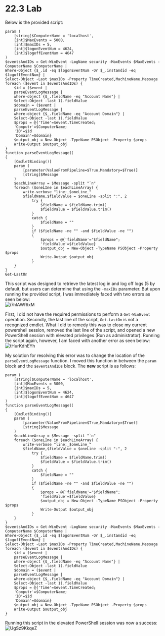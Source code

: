 # 22.3 Lab

Below is the provided script:

```
param (
    [string]$ComputerName = 'localhost',
    [int]$MaxEvents = 5000,
    [int]$maxIDs = 5,
    [int]$logonEventNum = 4624,
    [int]$logoffEventNum = 4647
)
$eventsAndIDs = Get-WinEvent -LogName security -MaxEvents $MaxEvents -ComputerName $ComputerName |
Where-Object {$_.id -eq $logonEventNum -Or $_.instandid -eq $logoffEventNum} |
Select-Object -Last $maxIDs -Property TimeCreated,MachineName,Message
foreach ($event in $eventsAndIDs) {
    $id = ($event |
    parseEventLogMessage |
    where-object {$_.fieldName -eq "Account Name"} |
    Select-Object -last 1).fieldValue
    $domain = ($event |
    parseEventLogMessage |
    where-object {$_.fieldName -eq "Account Domain"} |
    Select-Object -last 1).fieldValue
    $props = @{'Time'=$event.TimeCreated;
    'Computr'=$ComputerName;
    'ID'=$id
    'Domain'=$domain}
    $output_obj = New-Object -TypeName PSObject -Property $props
    Write-Output $output_obj
}
function parseEventLogMessage()
{
    [CmdletBinding()]
    param (
        [parameter(ValueFromPipeline=$True,Mandatory=$True)]
        [string]$Message
    )
    $eachLineArray = $Message -split "`n"
    foreach ($oneLIne in $eachLineArray) {
        write-verbose "line:_$oneLine_"
        $fieldName,$fieldValue = $oneLine -split ":", 2
            try {
                $fieldName = $fieldName.trim()
                $fieldValue = $fieldValue.trim()
            }
            catch {
                $fieldName = ""
            }
            if ($fieldName -ne "" -and $fieldValue -ne "")
            {
                $props = @{'fieldName'="$fieldName";
                'fieldValue'=$fieldValue}
                $output_obj = New-Object -TypeName PSObject -Property $props
                Write-Output $output_obj
            }
    }
}
Get-LastOn
```

This script was designed to retrieve the latest log in and log off logs (5 by default, but users can determine that using the `-maxIDs` parameter. But upon running the provided script, I was immediately faced with two errors as seen below:<br>
![i7nlAWf6xM](https://github.com/johnnyh209/PowerShell-Exercises/assets/33064730/8d03c747-34c2-47b0-8c12-e366cb31a338)

First, I did not have the required permissions to perform a `Get-WinEvent` operation. Secondly, the last line of the script, `Get-LastOn` is not a recognized cmdlet. What I did to remedy this was to close my current powershell session, removed the last line of the script, and opened a new PowerShell session with elevated privileges (Run as administrator). Running the script again, however, I am faced with another error as seen below:<br>
![tHurKdhEYh](https://github.com/johnnyh209/PowerShell-Exercises/assets/33064730/65e5f666-25f9-47f7-83db-7646bb07adbc)

My solution for resolving this error was to change the location of the `parseEventLogMessage` function. I moved this function in between the `param` block and the `$eventsAndIDs` block. The **new** script is as follows:

```
param (
    [string]$ComputerName = 'localhost',
    [int]$MaxEvents = 5000,
    [int]$maxIDs = 5,
    [int]$logonEventNum = 4624,
    [int]$logoffEventNum = 4647
)
function parseEventLogMessage()
{
    [CmdletBinding()]
    param (
        [parameter(ValueFromPipeline=$True,Mandatory=$True)]
        [string]$Message
    )
    $eachLineArray = $Message -split "`n"
    foreach ($oneLIne in $eachLineArray) {
        write-verbose "line:_$oneLine_"
        $fieldName,$fieldValue = $oneLine -split ":", 2
            try {
                $fieldName = $fieldName.trim()
                $fieldValue = $fieldValue.trim()
            }
            catch {
                $fieldName = ""
            }
            if ($fieldName -ne "" -and $fieldValue -ne "")
            {
                $props = @{'fieldName'="$fieldName";
                'fieldValue'=$fieldValue}
                $output_obj = New-Object -TypeName PSObject -Property $props
                Write-Output $output_obj
            }
    }
}
$eventsAndIDs = Get-WinEvent -LogName security -MaxEvents $MaxEvents -ComputerName $ComputerName |
Where-Object {$_.id -eq $logonEventNum -Or $_.instandid -eq $logoffEventNum} |
Select-Object -Last $maxIDs -Property TimeCreated,MachineName,Message
foreach ($event in $eventsAndIDs) {
    $id = ($event |
    parseEventLogMessage |
    where-object {$_.fieldName -eq "Account Name"} |
    Select-Object -last 1).fieldValue
    $domain = ($event |
    parseEventLogMessage |
    where-object {$_.fieldName -eq "Account Domain"} |
    Select-Object -last 1).fieldValue
    $props = @{'Time'=$event.TimeCreated;
    'Computr'=$ComputerName;
    'ID'=$id
    'Domain'=$domain}
    $output_obj = New-Object -TypeName PSObject -Property $props
    Write-Output $output_obj
}
```
Running this script in the elevated PowerShell session was now a success:<br>
![UgSz9KkqeZ](https://github.com/johnnyh209/PowerShell-Exercises/assets/33064730/59c1f27a-b521-4c04-a09d-e8a2bd7d6694)

